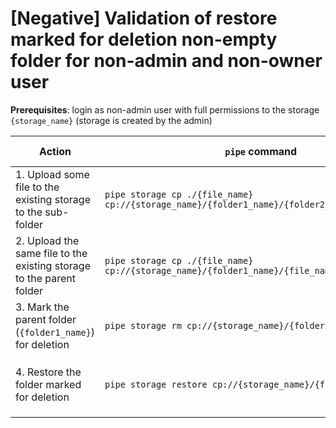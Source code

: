 # [Negative] Validation of restore marked for deletion non-empty folder for non-admin and non-owner user

**Prerequisites**: login as non-admin user with full permissions to the storage `{storage_name}` (storage is created by the admin)

| Action | `pipe` command | Expected result |
|---|---|---|
| 1. Upload some file to the existing storage to the sub-folder | `pipe storage cp ./{file_name} cp://{storage_name}/{folder1_name}/{folder2_name}/{file_name}` |  |
| 2. Upload the same file to the existing storage to the parent folder | `pipe storage cp ./{file_name} cp://{storage_name}/{folder1_name}/{file_name}` |  |
| 3. Mark the parent folder (`{folder1_name}`) for deletion | `pipe storage rm cp://{storage_name}/{folder1_name} -r -y` |  |
| 4. Restore the folder marked for deletion | `pipe storage restore cp://{storage_name}/{folder1_name}` | The message `Access denied` is displayed |
